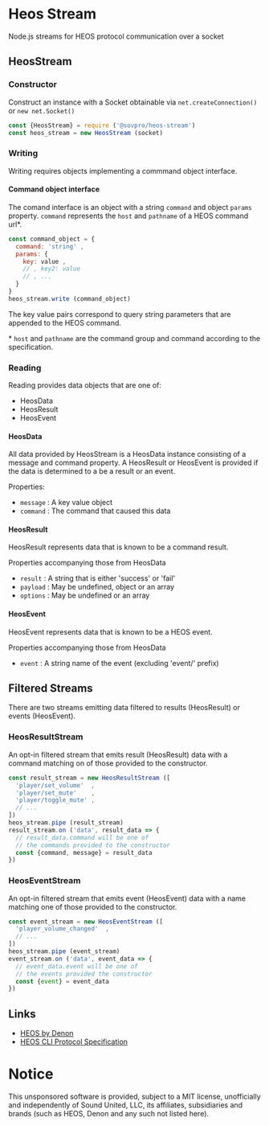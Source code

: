 # Heos Stream

Node.js streams for HEOS protocol communication over a socket

## HeosStream

### Constructor

Construct an instance with a Socket obtainable via `net.createConnection()` or `new net.Socket()`

```js
const {HeosStream} = require ('@sovpro/heos-stream')
const heos_stream = new HeosStream (socket)
```
### Writing

Writing requires objects implementing a commmand object interface.

#### Command object interface

The comand interface is an object with a  string `command` and object `params` property. `command` represents the `host` and `pathname` of a HEOS command url*.


```js
const command_object = {
  command: 'string' ,
  params: {
    key: value ,
    // , key2: value 
    // , ...
  } 
}
heos_stream.write (command_object)
```

The key value pairs correspond to query string parameters that are appended to the HEOS command.

\* `host` and `pathname` are the command group and command according to the specification.

### Reading

Reading provides data objects that are one of:

 * HeosData
 * HeosResult
 * HeosEvent

#### HeosData

All data provided by HeosStream is a HeosData instance consisting of a message and command property. A HeosResult or HeosEvent is provided if the data is determined to a be a result or an event.

Properties:
 * `message` : A key value object
 * `command` : The command that caused this data 

#### HeosResult

HeosResult represents data that is known to be a command result.

Properties accompanying those from HeosData
 * `result` : A string that is either 'success' or 'fail'
 * `payload` : May be undefined, object or an array
 * `options` : May be undefined or an array

#### HeosEvent

HeosEvent represents data that is known to be a HEOS event.

Properties accompanying those from HeosData
  * `event` : A string name of the event (excluding 'event/' prefix)

## Filtered Streams

There are two streams emitting data filtered to results (HeosResult) or events (HeosEvent).

### HeosResultStream

An opt-in filtered stream that emits result (HeosResult) data with a command matching on of those provided to the constructor.

```js
const result_stream = new HeosResultStream ([
  'player/set_volume'  ,
  'player/set_mute'    ,
  'player/toggle_mute' , 
  // ...
])
heos_stream.pipe (result_stream)
result_stream.on ('data', result_data => {
  // result_data.command will be one of
  // the commands provided to the constructor
  const {command, message} = result_data
})
```

### HeosEventStream

An opt-in filtered stream that emits event (HeosEvent) data with a name matching one of those provided to the constructor.

```js
const event_stream = new HeosEventStream ([
  'player_volume_changed'  ,
  // ...
])
heos_stream.pipe (event_stream)
event_stream.on ('data', event_data => {
  // event_data.event will be one of
  // the events provided the constructor
  const {event} = event_data
})
```

## Links

* [HEOS by Denon](https://usa.denon.com/en/heos)
* [HEOS CLI Protocol Specification](https://denon-uk.custhelp.com/app/answers/detail/a_id/5744/~/heos-control-protocol-\(cli\))

# Notice

This unsponsored software is provided, subject to a MIT license, unofficially and independently of Sound United, LLC, its affiliates, subsidiaries and brands (such as HEOS, Denon and any such not listed here).
